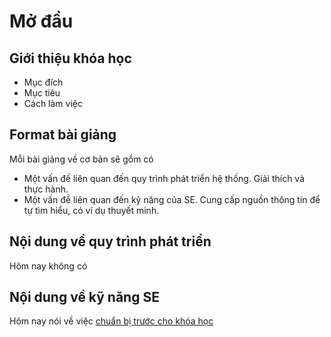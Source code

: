 # Mở đầu

## Giới thiệu khóa học

* Mục đích
* Mục tiêu
* Cách làm việc

## Format bài giảng

Mỗi bài giảng về cơ bản sẽ gồm có
* Một vấn đề liên quan đến quy trình phát triển hệ thống.
  Giải thích và thực hành.
* Một vấn đề liên quan đến kỹ năng của SE.
  Cung cấp nguồn thông tin để tự tìm hiểu, có ví dụ thuyết minh.

## Nội dung về quy trình phát triển

Hôm nay không có

## Nội dung về kỹ năng SE

Hôm nay nói về việc [chuẩn bị trước cho khóa học](../../seSkills/00.Prerequisites/README.md)